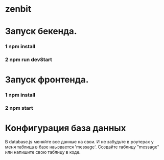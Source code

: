 # zenbit

# Запуск бекенда.
### 1 npm install
### 2 npm run devStart

# Запуск фронтенда.
### 1 npm install
### 2 npm start

# Конфигурация база данных

В database.js меняйте все данные на свои. И не забудьте в роутерах у меня таблица в базе наызвается 'message'. Создайте таблицу  "message" или напишите свою таблицу в коде.
